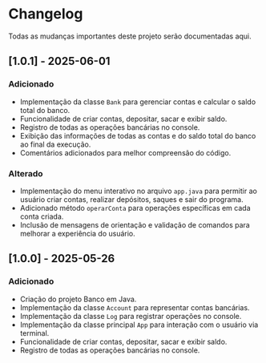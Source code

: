 # Changelog

Todas as mudanças importantes deste projeto serão documentadas aqui.

## [1.0.1] - 2025-06-01

### Adicionado
- Implementação da classe `Bank` para gerenciar contas e calcular o saldo total do banco.
- Funcionalidade de criar contas, depositar, sacar e exibir saldo.
- Registro de todas as operações bancárias no console.
- Exibição das informações de todas as contas e do saldo total do banco ao final da execução.
- Comentários adicionados para melhor compreensão do código.

### Alterado
- Implementação do menu interativo no arquivo `app.java` para permitir ao usuário criar contas, realizar depósitos, saques e sair do programa.
- Adicionado método `operarConta` para operações específicas em cada conta criada.
- Inclusão de mensagens de orientação e validação de comandos para melhorar a experiência do usuário.


## [1.0.0] - 2025-05-26

### Adicionado
- Criação do projeto Banco em Java.
- Implementação da classe `Account` para representar contas bancárias.
- Implementação da classe `Log` para registrar operações no console.
- Implementação da classe principal `App` para interação com o usuário via terminal.
- Funcionalidade de criar contas, depositar, sacar e exibir saldo.
- Registro de todas as operações bancárias no console.